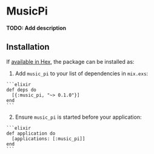 # MusicPi

**TODO: Add description**

## Installation

If [available in Hex](https://hex.pm/docs/publish), the package can be installed as:

  1. Add `music_pi` to your list of dependencies in `mix.exs`:

    ```elixir
    def deps do
      [{:music_pi, "~> 0.1.0"}]
    end
    ```

  2. Ensure `music_pi` is started before your application:

    ```elixir
    def application do
      [applications: [:music_pi]]
    end
    ```

